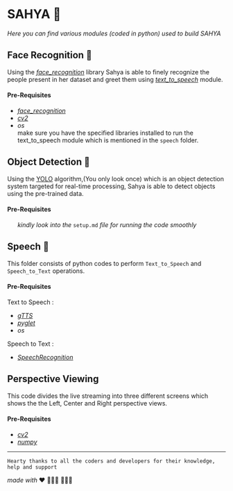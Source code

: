 # SAHYA  🤖
<!---![Sahya](sahya.jpg)--->
*Here you can find various modules (coded in python) used to build SAHYA*

## Face Recognition 🤖
Using the [*face_recognition*](https://pypi.org/project/face_recognition/) library Sahya is able to finely recognize the people present in her dataset and greet them using [*text_to_speech*](https://pythonprogramminglanguage.com/text-to-speech/) module. 
#### Pre-Requisites
- [*face_recognition*](https://pypi.org/project/face_recognition/)
- [*cv2*](https://pypi.org/project/opencv-python/)
- *os* <br/>
make sure you have the specified libraries installed to run the text_to_speech module which is mentioned in the `speech` folder.

## Object Detection 🤖
Using the [YOLO](https://towardsdatascience.com/yolo-you-only-look-once-real-time-object-detection-explained-492dc9230006) algorithm,(You only look once) which is an object detection system targeted for real-time processing, Sahya is able to detect objects using the pre-trained data.
#### Pre-Requisites
&nbsp;&nbsp;&nbsp;&nbsp;&nbsp;&nbsp;*kindly look into the* `setup.md` *file for running the code smoothly*

## Speech 🤖
This folder consists of python codes to perform `Text_to_Speech` and `Speech_to_Text` operations.
#### Pre-Requisites
Text to Speech : <br/>
- [*gTTS*](https://pypi.org/project/gTTS/)
- [*pyglet*](https://pypi.org/project/pyglet/)
- *os*

Speech to Text : <br/>
- [*SpeechRecognition*](https://pypi.org/project/SpeechRecognition/)

## Perspective Viewing
This code divides the live streaming into three different screens which shows the the Left, Center and Right perspective views.
#### Pre-Requisites
- [*cv2*](https://pypi.org/project/opencv-python/)
- [*numpy*](https://www.numpy.org/)

---------------------------------------------------------------------------------------------------------------------------------

`Hearty thanks to all the coders and developers for their knowledge, help and support` 




*made with* :heart: 
👩🏻‍💻 👨🏽‍💻
